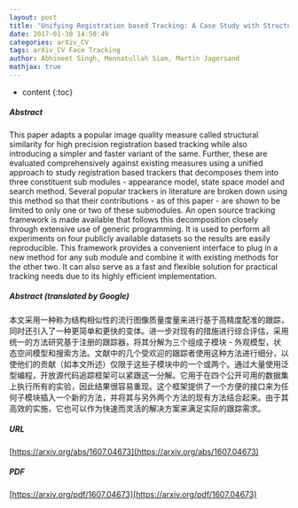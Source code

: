 ```yaml
---
layout: post
title: "Unifying Registration based Tracking: A Case Study with Structural Similarity"
date: 2017-01-30 14:50:49
categories: arXiv_CV
tags: arXiv_CV Face Tracking
author: Abhineet Singh, Mennatullah Siam, Martin Jagersand
mathjax: true
---
```


* content
{:toc}

##### Abstract
This paper adapts a popular image quality measure called structural similarity for high precision registration based tracking while also introducing a simpler and faster variant of the same. Further, these are evaluated comprehensively against existing measures using a unified approach to study registration based trackers that decomposes them into three constituent sub modules - appearance model, state space model and search method. Several popular trackers in literature are broken down using this method so that their contributions - as of this paper - are shown to be limited to only one or two of these submodules. An open source tracking framework is made available that follows this decomposition closely through extensive use of generic programming. It is used to perform all experiments on four publicly available datasets so the results are easily reproducible. This framework provides a convenient interface to plug in a new method for any sub module and combine it with existing methods for the other two. It can also serve as a fast and flexible solution for practical tracking needs due to its highly efficient implementation.

##### Abstract (translated by Google)
本文采用一种称为结构相似性的流行图像质量度量来进行基于高精度配准的跟踪，同时还引入了一种更简单和更快的变体。进一步对现有的措施进行综合评估，采用统一的方法研究基于注册的跟踪器，将其分解为三个组成子模块 - 外观模型，状态空间模型和搜索方法。文献中的几个受欢迎的跟踪者使用这种方法进行细分，以使他们的贡献（如本文所述）仅限于这些子模块中的一个或两个。通过大量使用泛型编程，开放源代码追踪框架可以紧跟这一分解。它用于在四个公开可用的数据集上执行所有的实验，因此结果很容易重现。这个框架提供了一个方便的接口来为任何子模块插入一个新的方法，并将其与另外两个方法的现有方法结合起来。由于其高效的实施，它也可以作为快速而灵活的解决方案来满足实际的跟踪需求。

##### URL
[https://arxiv.org/abs/1607.04673](https://arxiv.org/abs/1607.04673)

##### PDF
[https://arxiv.org/pdf/1607.04673](https://arxiv.org/pdf/1607.04673)

